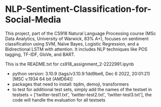 # NLP-Sentiment-Classification-for-Social-Media
This project, part of the CS918 Natural Language Processing course (MSc Data Analytics, University of Warwick, 83% A+), focuses on sentiment classification using SVM, Naïve Bayes, Logistic Regression, and a Bidirectional LSTM with attention. It includes NLP techniques like POS tagging, TF-IDF, GloVe, and BART.

This is the README.txt for cs918_assignment_2-2222991.ipynb
- python version: 3.10.9 (tags/v3.10.9:1dd9be6, Dec  6 2022, 20:01:21) [MSC v.1934 64 bit (AMD64)]
- packages that need to install: tqdm, demoji, transformers
- to test for additional test sets, simply add the names of the testset in testsets = ['twitter-test1.txt', 'twitter-test2.txt', 'twitter-test3.txt'], the code will handle the evaluation for all testsets
